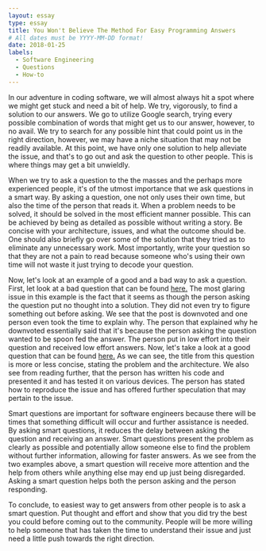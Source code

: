 ```yaml
---
layout: essay
type: essay
title: You Won't Believe The Method For Easy Programming Answers
# All dates must be YYYY-MM-DD format!
date: 2018-01-25
labels:
  - Software Engineering
  - Questions
  - How-to
---
```


In our adventure in coding software, we will almost always hit a spot where we might get stuck and need a bit of help. We try, vigorously, to find a solution to our answers. We go to utilize Google search, trying every possible combination of words that might get us to our answer, however, to no avail. We try to search for any possible hint that could point us in the right direction, however, we may have a niche situation that may not be readily available. At this point, we have only one solution to help alleviate the issue, and that's to go out and ask the question to other people. This is where things may get a bit unwieldly. 

When we try to ask a question to the the masses and the perhaps more experienced people, it's of the utmost importance that we ask questions in a smart way. By asking a question, one not only uses their own time, but also the time of the person that reads it. When a problem needs to be solved, it should be solved in the most efficient manner possible. This can be achieved by being as detailed as possible without writing a story. Be concise with your architecture, issues, and what the outcome should be. One should also briefly go over some of the solution that they tried as to eliminate any unnecessary work. Most importantly, write your question so that they are not a pain to read because someone who's using their own time will not waste it just trying to decode your question.

Now, let's look at an example of a good and a bad way to ask a question. First, let look at a bad question that can be found <a href="https://stackoverflow.com/questions/48453553/how-to-reach-each-pc-in-an-organisation-unit-in-java">here.</a> The most glaring issue in this example is the fact that it seems as though the person asking the question put no thought into a solution. They did not even try to figure something out before asking. We see that the post is downvoted and one person even took the time to explain why. The person that explained why he downvoted essentially said that it's because the person asking the question wanted to be spoon fed the answer. The person put in low effort into their question and received low effort answers. Now, let's take a look at a good question that can be found <a href="https://stackoverflow.com/questions/48453852/same-while-loop-code-giving-different-results-on-different-android-devices-sc">here.</a> As we can see, the title from this question is more or less concise, stating the problem and the architecture. We also see from reading further, that the person has written his code and presented it and has tested it on various devices. The person has stated how to reproduce the issue and has offered further speculation that may pertain to the issue.

Smart questions are important for software engineers because there will be times that something difficult will occur and further assistance is needed. By asking smart questions, it reduces the delay between asking the question and receiving an answer. Smart questions present the problem as clearly as possible and potentially allow someone else to find the problem without further information, allowing for faster answers. As we see from the two examples above, a smart question will receive more attention and the help from others while anything else may end up just being disregarded. Asking a smart question helps both the person asking and the person responding.

To conclude, to easiest way to get answers from other people is to ask a smart question. Put thought and effort and show that you did try the best you could before coming out to the community. People will be more willing to help someone that has taken the time to understand their issue and just need a little push towards the right direction.
